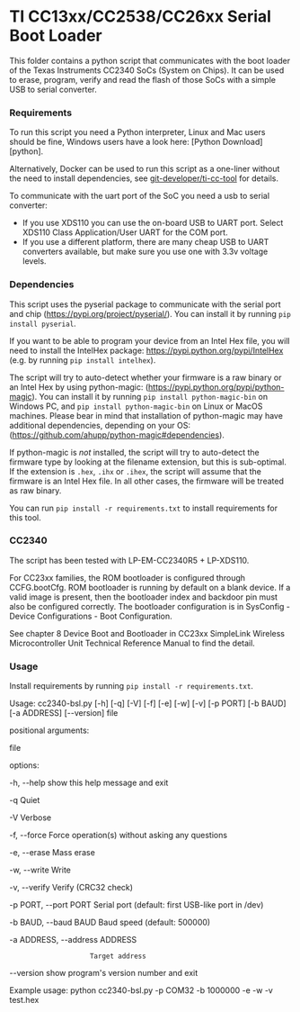 TI CC13xx/CC2538/CC26xx Serial Boot Loader
==========================================

This folder contains a python script that communicates with the boot loader of the Texas Instruments CC2340 SoCs (System on Chips).
It can be used to erase, program, verify and read the flash of those SoCs with a simple USB to serial converter.

### Requirements

To run this script you need a Python interpreter, Linux and Mac users should be fine, Windows users have a look here: [Python Download][python].

Alternatively, Docker can be used to run this script as a one-liner without the need to install dependencies, see [git-developer/ti-cc-tool](https://github.com/git-developer/ti-cc-tool) for details.

To communicate with the uart port of the SoC you need a usb to serial converter:
* If you use XDS110 you can use the on-board USB to UART port. Select XDS110 Class Application/User UART for the COM port.
* If you use a different platform, there are many cheap USB to UART converters available, but make sure you use one with 3.3v voltage levels.

### Dependencies

This script uses the pyserial package to communicate with the serial port and chip (https://pypi.org/project/pyserial/). You can install it by running `pip install pyserial`.

If you want to be able to program your device from an Intel Hex file, you will need to install the IntelHex package: https://pypi.python.org/pypi/IntelHex (e.g. by running `pip install intelhex`).

The script will try to auto-detect whether your firmware is a raw binary or an Intel Hex by using python-magic:
(https://pypi.python.org/pypi/python-magic). You can install it by running `pip install python-magic-bin` on Windows PC, and `pip install python-magic-bin` on Linux or MacOS machines. Please bear in mind that installation of python-magic may have additional dependencies, depending on your OS: (https://github.com/ahupp/python-magic#dependencies).

If python-magic is _not_ installed, the script will try to auto-detect the firmware type by looking at the filename extension, but this is sub-optimal. If the extension is `.hex`, `.ihx` or `.ihex`, the script will assume that the firmware is an Intel Hex file. In all other cases, the firmware will be treated as raw binary.

You can run `pip install -r requirements.txt` to install requirements for this tool.

### CC2340

The script has been tested with LP-EM-CC2340R5 + LP-XDS110. 

For CC23xx families, the ROM bootloader is configured through CCFG.bootCfg. ROM bootloader is running by default on a blank device. If a valid image is present, then the bootloader index and backdoor pin must also be configured correctly. The bootloader configuration is in SysConfig - Device Configurations - Boot Configuration.

See chapter 8 Device Boot and Bootloader in CC23xx SimpleLink Wireless Microcontroller Unit Technical Reference Manual to find the detail.

### Usage

Install requirements by running `pip install -r requirements.txt`.

Usage: cc2340-bsl.py [-h] [-q] [-V] [-f] [-e] [-w] [-v] [-p PORT] [-b BAUD] [-a ADDRESS] [--version] file

positional arguments:

  file

options:

  -h, --help            show this help message and exit
  
  -q                    Quiet
  
  -V                    Verbose
  
  -f, --force           Force operation(s) without asking any questions
  
  -e, --erase           Mass erase
  
  -w, --write           Write
  
  -v, --verify          Verify (CRC32 check)
  
  -p PORT, --port PORT  Serial port (default: first USB-like port in /dev)
  
  -b BAUD, --baud BAUD  Baud speed (default: 500000)
  
  -a ADDRESS, --address ADDRESS
  
                        Target address
						
  --version             show program's version number and exit

Example usage: python cc2340-bsl.py -p COM32 -b 1000000 -e -w -v test.hex